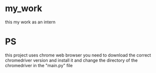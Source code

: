 # my_work
this my work as an intern

# PS
this project uses chrome web browser
you need to download the correct chromedriver version and install it and change the directory of the chromedriver in the "main.py" file

